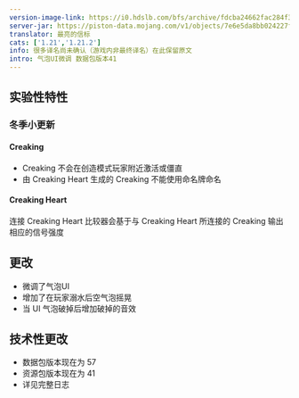 ```yaml
---
version-image-link: https://i0.hdslb.com/bfs/archive/fdcba24662fac284f35e4d82aadc9f74c0705bca.jpg
server-jar: https://piston-data.mojang.com/v1/objects/7e6e5da8bb024227ffa0d24cfa3181e6a772bb76/server.jar
translator: 最亮的信标
cats: ['1.21','1.21.2']
info: 很多译名尚未确认（游戏内非最终译名）在此保留原文
intro: 气泡UI微调 数据包版本41
---
```

## 实验性特性
### 冬季小更新
#### Creaking
* Creaking 不会在创造模式玩家附近激活或僵直
* 由 Creaking Heart 生成的 Creaking 不能使用命名牌命名

#### Creaking Heart
连接 Creaking Heart 比较器会基于与 Creaking Heart 所连接的 Creaking 输出相应的信号强度

## 更改
* 微调了气泡UI
* 增加了在玩家溺水后空气泡摇晃
* 当 UI 气泡破掉后增加破掉的音效

## 技术性更改
* 数据包版本现在为 57
* 资源包版本现在为 41
* 详见完整日志
